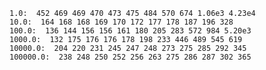     1.0:  452 469 469 470 473 475 484 570 674 1.06e3 4.23e4
    10.0:  164 168 168 169 170 172 177 178 187 196 328
    100.0:  136 144 156 156 161 180 205 283 572 984 5.20e3
    1000.0:  132 175 176 176 178 198 233 446 489 545 619
    10000.0:  204 220 231 245 247 248 273 275 285 292 345
    100000.0:  238 248 250 252 256 263 275 286 287 302 365
